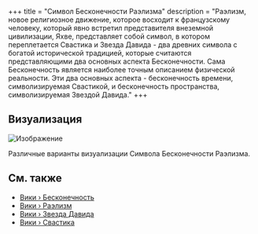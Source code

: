 +++
title = "Символ Бесконечности Раэлизма"
description = "Раэлизм, новое религиозное движение, которое восходит к французскому человеку, который явно встретил представителя внеземной цивилизации, Яхве, представляет собой символ, в котором переплетается Свастика и Звезда Давида - два древних символа с богатой исторической традицией, которые считаются представляющими два основных аспекта Бесконечности. Сама Бесконечность является наиболее точным описанием физической реальности. Эти два основных аспекта - бесконечность времени, символизируемая Свастикой, и бесконечность пространства, символизируемая Звездой Давида."
+++

## Визуализация

![Изображение](images/renderings-raelian-symbol-of-infinity.jpg "визуализация-символа-раэлизма-бесконечности")

Различные варианты визуализации Символа Бесконечности Раэлизма.

## См. также

- [Вики › Бесконечность](../../wiki/infinity/)
- [Вики › Раэлизм](../../wiki/raelism/)
- [Вики › Звезда Давида](../../wiki/star-of-david/)
- [Вики › Свастика](../../wiki/swastika/)